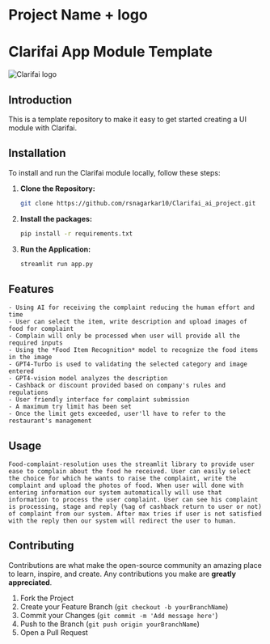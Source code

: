 # Project Name + logo


# Clarifai App Module Template

![Clarifai logo](https://www.clarifai.com/hs-fs/hubfs/logo/Clarifai/clarifai-740x150.png?width=240)

## Introduction

This is a template repository to make it easy to get started creating a UI module with Clarifai.

## Installation

To install and run the Clarifai module locally, follow these steps:

1. **Clone the Repository:**

    ```bash
    git clone https://github.com/rsnagarkar10/Clarifai_ai_project.git
    ```

2. **Install the packages:**

    ```bash
    pip install -r requirements.txt
    ```

3. **Run the Application:**

    ```bash
    streamlit run app.py
    ```

## Features
    - Using AI for receiving the complaint reducing the human effort and time
    - User can select the item, write description and upload images of food for complaint
    - Complain will only be processed when user will provide all the required inputs
    - Using the *Food Item Recognition* model to recognize the food items in the image
    - GPT4-Turbo is used to validating the selected category and image entered
    - GPT4-vision model analyzes the description
    - Cashback or discount provided based on company's rules and regulations
    - User friendly interface for complaint submission
    - A maximum try limit has been set
    - Once the limit gets exceeded, user'll have to refer to the restaurant's management
<!-- Add your features here -->

## Usage
    Food-complaint-resolution uses the streamlit library to provide user ease to complain about the food he received. User can easily select the choice for which he wants to raise the complaint, write the complaint and upload the photos of food. When user will done with entering information our system automatically will use that information to process the user complaint. User can see his complaint is processing, stage and reply (%ag of cashback return to user or not) of complaint from our system. After max tries if user is not satisfied with the reply then our system will redirect the user to human. 
<!-- Add usage information here -->

## Contributing

Contributions are what make the open-source community an amazing place to learn, inspire, and create. Any contributions you make are **greatly appreciated**.

1. Fork the Project
2. Create your Feature Branch (`git checkout -b yourBranchName`)
3. Commit your Changes (`git commit -m 'Add message here'`)
4. Push to the Branch (`git push origin yourBranchName`)
5. Open a Pull Request
